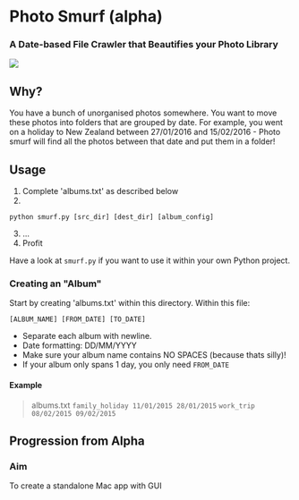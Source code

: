 # Photo Smurf (alpha)

### A Date-based File Crawler that Beautifies your Photo Library
<img src="http://vignette1.wikia.nocookie.net/smurfs/images/9/92/Handy_Comic_Book.jpg/revision/latest?cb=20120920121205">

## Why?
You have a bunch of unorganised photos somewhere. You want to move these photos into folders that are grouped by date. 
For example, you went on a holiday to New Zealand between 27/01/2016 and 15/02/2016 - Photo smurf will find all the photos between that date and put them in a folder!

## Usage

1. Complete 'albums.txt' as described below
2. 

  ```
  python smurf.py [src_dir] [dest_dir] [album_config]
  ```
3. ...
4. Profit

Have a look at `smurf.py` if you want to use it within your own Python project.

### Creating an "Album"

Start by creating 'albums.txt' within this directory. Within this file:

`[ALBUM_NAME] [FROM_DATE] [TO_DATE]`

- Separate each album with newline.
- Date formatting: DD/MM/YYYY
- Make sure your album name contains NO SPACES (because thats silly)!
- If your album only spans 1 day, you only need `FROM_DATE`

#### Example
> albums.txt
`family_holiday 11/01/2015 28/01/2015`
`work_trip 08/02/2015 09/02/2015`

## Progression from Alpha
### Aim

To create a standalone Mac app with GUI 
